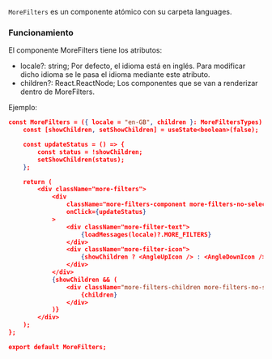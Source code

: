 `MoreFilters` es un componente atómico con su carpeta languages.

### Funcionamiento

El componente MoreFilters tiene los atributos:

-   locale?: string; Por defecto, el idioma está en inglés. Para modificar dicho idioma se le pasa el idioma mediante este atributo.
-   children?: React.ReactNode; Los componentes que se van a renderizar dentro de MoreFilters.

Ejemplo:

```json
const MoreFilters = ({ locale = "en-GB", children }: MoreFiltersTypes) => {
    const [showChildren, setShowChildren] = useState<boolean>(false);

    const updateStatus = () => {
        const status = !showChildren;
        setShowChildren(status);
    };

    return (
        <div className="more-filters">
            <div
                className="more-filters-component more-filters-no-select"
                onClick={updateStatus}
            >
                <div className="more-filter-text">
                    {loadMessages(locale)?.MORE_FILTERS}
                </div>
                <div className="more-filter-icon">
                    {showChildren ? <AngleUpIcon /> : <AngleDownIcon />}
                </div>
            </div>
            {showChildren && (
                <div className="more-filters-children more-filters-no-select">
                    {children}
                </div>
            )}
        </div>
    );
};

export default MoreFilters;
```
